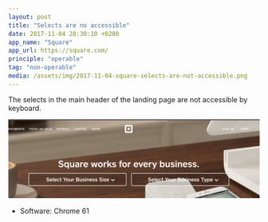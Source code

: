 ```yaml
---
layout: post
title: "Selects are no accessible"
date: 2017-11-04 20:30:10 +0200
app_name: "Square"
app_url: https://square.com/
principle: "operable"
tag: "non-operable"
media: /assets/img/2017-11-04-square-selects-are-not-accessible.png
---
```


The selects in the main header of the landing page are not accessible by keyboard.

![Square's landing page](/assets/img/2017-11-04-square-selects-are-not-accessible.png)

* Software: Chrome 61
